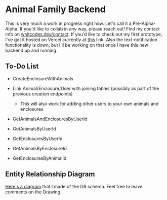 # Animal Family Backend
This is very much a work in progress right now. Let's call it a Pre-Alpha-Alpha. If you'd like to collab in any way, please reach out! Find my contact info on [whitcodes.dev/contact](whitcodes.dev/contact). If you'd like to check out my first prototype, I've got it hosted on Vercel currently at [this](animal-family.vercel.app) link. Also the text-notification functionality is down, but I'll be working on that once I have this new backend up and running.

## To-Do List
- CreateEnclosureWithAnimals

- Link Animal/Enclosure/User with joining tables (possibly as part of the previous creation endpoints)
    - This will also work for adding other users to your own animals and enclosures

- GetAnimalsAndEnclosuresByUserId
- GetAnimalsByUserId
- GetEnclosuresByUserId
- GetAnimalsByEnclosureId
- GetEnclosuresByAnimalId

## Entity Relationship Diagram
[Here's a diagram](https://docs.google.com/drawings/d/1Vi1yngr4CeXXt-slRGJsLI35_R-y-oIHlZ466be_wx8/edit?usp=sharing) that I made of the DB schema. Feel free to leave comments on the Drawing.